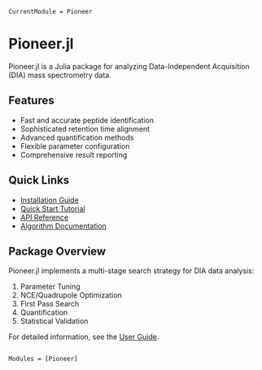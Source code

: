 ```@meta
CurrentModule = Pioneer
```

# Pioneer.jl

Pioneer.jl is a Julia package for analyzing Data-Independent Acquisition (DIA) mass spectrometry data.

## Features

- Fast and accurate peptide identification
- Sophisticated retention time alignment
- Advanced quantification methods
- Flexible parameter configuration
- Comprehensive result reporting

## Quick Links

- [Installation Guide](@ref)
- [Quick Start Tutorial](@ref)
- [API Reference](@ref)
- [Algorithm Documentation](@ref)

## Package Overview

Pioneer.jl implements a multi-stage search strategy for DIA data analysis:

1. Parameter Tuning
2. NCE/Quadrupole Optimization
3. First Pass Search
4. Quantification
5. Statistical Validation

For detailed information, see the [User Guide](@ref).

```@index
```

```@autodocs
Modules = [Pioneer]
```
